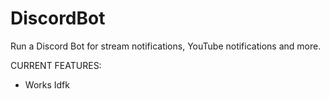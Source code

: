 # DiscordBot
Run a Discord Bot for stream notifications, YouTube notifications and more.


CURRENT FEATURES:
- Works Idfk
